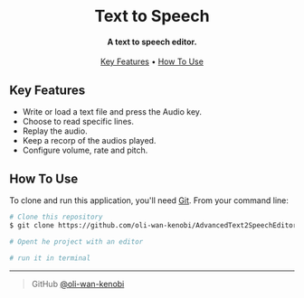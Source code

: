 
<h1 align="center">
  <br>
  <a href="https://static.thenounproject.com/png/1435843-200.png" alt="Text to Speech" width="200"></a>
  <br>
  Text to Speech 
  <br>
</h1>

<h4 align="center">A text to speech editor</a>.</h4>

<p align="center">
  <a href="#key-features">Key Features</a> •
  <a href="#how-to-use">How To Use</a> 
</p>

## Key Features

* Write or load a text file and press the Audio key.
* Choose to read specific lines.
* Replay the audio.
* Keep a recorp of the audios played.
* Configure volume, rate and pitch.

## How To Use

To clone and run this application, you'll need [Git](https://git-scm.com). From your command line:

```bash
# Clone this repository
$ git clone https://github.com/oli-wan-kenobi/AdvancedText2SpeechEditor/

# Opent he project with an editor

# run it in terminal
```

---

> GitHub [@oli-wan-kenobi](https://github.com/oli-wan-kenobi)
